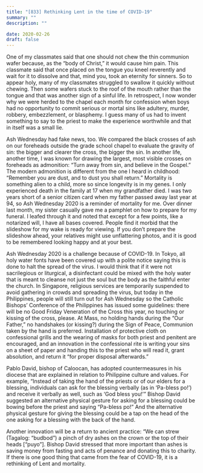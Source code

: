 ```yaml
---
title: "[833] Rethinking Lent in the time of COVID-19"
summary: ""
description: ""

date: 2020-02-26
draft: false
---
```


One of my classmates said that one should not chew the thin communion wafer because, as the “body of Christ,” it would cause him pain. This classmate said that once placed on the tongue you kneel reverently and wait for it to dissolve and that, mind you, took an eternity for sinners. So to appear holy, many of my classmates struggled to swallow it quickly without chewing. Then some wafers stuck to the roof of the mouth rather than the tongue and that was another sign of a sinful life. In retrospect, I now wonder why we were herded to the chapel each month for confession when boys had no opportunity to commit serious or mortal sins like adultery, murder, robbery, embezzlement, or blasphemy. I guess many of us had to invent something to say to the priest to make the experience worthwhile and that in itself was a small lie.

Ash Wednesday had fake news, too. We compared the black crosses of ash on our foreheads outside the grade school chapel to evaluate the gravity of sin: the bigger and clearer the cross, the bigger the sin. In another life, another time, I was known for drawing the largest, most visible crosses on foreheads as admonition: “Turn away from sin, and believe in the Gospel.” The modern admonition is different from the one I heard in childhood: “Remember you are dust, and to dust you shall return.” Mortality is something alien to a child, more so since longevity is in my genes. I only experienced death in the family at 17 when my grandfather died. I was two years short of a senior citizen card when my father passed away last year at 94, so Ash Wednesday 2020 is a reminder of mortality for me. Over dinner last month, my sister casually gave me a pamphlet on how to prepare for my funeral. I leafed through it and noted that except for a few points, like a notarized will, I have all bases covered. People find it morbid that the slideshow for my wake is ready for viewing. If you don’t prepare the slideshow ahead, your relatives might use unflattering photos, and it is good to be remembered looking happy and at your best.

Ash Wednesday 2020 is a challenge because of COVID-19. In Tokyo, all holy water fonts have been covered up with a polite notice saying this is done to halt the spread of the virus. I would think that if it were not sacrilegious or liturgical, a disinfectant could be mixed with the holy water that is meant to cleanse not just the soul but the body as the faithful enter the church. In Singapore, religious services are temporarily suspended to avoid gathering in crowds and spreading the virus, but today in the Philippines, people will still turn out for Ash Wednesday so the Catholic Bishops’ Conference of the Philippines has issued some guidelines: there will be no Good Friday Veneration of the Cross this year, no touching or kissing of the cross, please. At Mass, no holding hands during the “Our Father,” no handshakes (or kissing?) during the Sign of Peace, Communion taken by the hand is preferred. Installation of protective cloth on confessional grills and the wearing of masks for both priest and penitent are encouraged, and an innovation in the confessional rite is writing your sins on a sheet of paper and handing this to the priest who will read it, grant absolution, and return it “for proper disposal afterwards.”

Pablo David, bishop of Caloocan, has adopted countermeasures in his diocese that are explained in relation to Philippine culture and values. For example, “Instead of taking the hand of the priests or of our elders for a blessing, individuals can ask for the blessing verbally (as in ‘Pa-bless po!’) and receive it verbally as well, such as ‘God bless you!’” Bishop David suggested an alternative physical gesture for asking for a blessing could be bowing before the priest and saying “Pa-bless po!” And the alternative physical gesture for giving the blessing could be a tap on the head of the one asking for a blessing with the back of the hand.

Another innovation will be a return to ancient practice: “We can strew (Tagalog: “budbod”) a pinch of dry ashes on the crown or the top of their heads [“puyo”]. Bishop David stressed that more important than ashes is saving money from fasting and acts of penance and donating this to charity. If there is one good thing that came from the fear of COVID-19, it is a rethinking of Lent and mortality.
